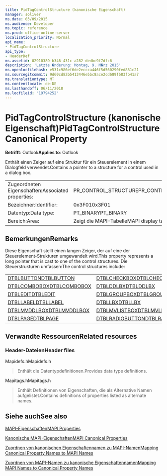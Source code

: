 ```yaml
---
title: PidTagControlStructure (kanonische Eigenschaft)
manager: soliver
ms.date: 03/09/2015
ms.audience: Developer
ms.topic: reference
ms.prod: office-online-server
localization_priority: Normal
api_name:
- PidTagControlStructure
api_type:
- HeaderDef
ms.assetid: 02910389-b346-431c-a282-dedbc9f7dfc6
description: 'Letzte �nderung: Montag, 9. M�rz 2015'
ms.openlocfilehash: e531c986ef6de2eccca446f5d560290fed831c21
ms.sourcegitcommit: 9d60cd82b5413446e5bc8ace2cd689f683fb41a7
ms.translationtype: MT
ms.contentlocale: de-DE
ms.lasthandoff: 06/11/2018
ms.locfileid: "19794252"
---
```

# <a name="pidtagcontrolstructure-canonical-property"></a><span data-ttu-id="850b4-103">PidTagControlStructure (kanonische Eigenschaft)</span><span class="sxs-lookup"><span data-stu-id="850b4-103">PidTagControlStructure Canonical Property</span></span>

  
  
<span data-ttu-id="850b4-104">**Betrifft**: Outlook</span><span class="sxs-lookup"><span data-stu-id="850b4-104">**Applies to**: Outlook</span></span> 
  
<span data-ttu-id="850b4-105">Enthält einen Zeiger auf eine Struktur für ein Steuerelement in einem Dialogfeld verwendet.</span><span class="sxs-lookup"><span data-stu-id="850b4-105">Contains a pointer to a structure for a control used in a dialog box.</span></span> 
  
|||
|:-----|:-----|
|<span data-ttu-id="850b4-106">Zugeordneten Eigenschaften:</span><span class="sxs-lookup"><span data-stu-id="850b4-106">Associated properties:</span></span>  <br/> |<span data-ttu-id="850b4-107">PR_CONTROL_STRUCTURE</span><span class="sxs-lookup"><span data-stu-id="850b4-107">PR_CONTROL_STRUCTURE</span></span>  <br/> |
|<span data-ttu-id="850b4-108">Bezeichner:</span><span class="sxs-lookup"><span data-stu-id="850b4-108">Identifier:</span></span>  <br/> |<span data-ttu-id="850b4-109">0x3F01</span><span class="sxs-lookup"><span data-stu-id="850b4-109">0x3F01</span></span>  <br/> |
|<span data-ttu-id="850b4-110">Datentyp:</span><span class="sxs-lookup"><span data-stu-id="850b4-110">Data type:</span></span>  <br/> |<span data-ttu-id="850b4-111">PT_BINARY</span><span class="sxs-lookup"><span data-stu-id="850b4-111">PT_BINARY</span></span>  <br/> |
|<span data-ttu-id="850b4-112">Bereich:</span><span class="sxs-lookup"><span data-stu-id="850b4-112">Area:</span></span>  <br/> |<span data-ttu-id="850b4-113">Zeigt die MAPI-Tabelle</span><span class="sxs-lookup"><span data-stu-id="850b4-113">MAPI display table</span></span>  <br/> |
   
## <a name="remarks"></a><span data-ttu-id="850b4-114">Bemerkungen</span><span class="sxs-lookup"><span data-stu-id="850b4-114">Remarks</span></span>

<span data-ttu-id="850b4-115">Diese Eigenschaft stellt einen langen Zeiger, der auf eine der Steuerelement-Strukturen umgewandelt wird.</span><span class="sxs-lookup"><span data-stu-id="850b4-115">This property represents a long pointer that is cast to one of the control structures.</span></span> <span data-ttu-id="850b4-116">Die Steuerstrukturen umfassen:</span><span class="sxs-lookup"><span data-stu-id="850b4-116">The control structures include:</span></span>
  
|||
|:-----|:-----|
|[<span data-ttu-id="850b4-117">DTBLBUTTON</span><span class="sxs-lookup"><span data-stu-id="850b4-117">DTBLBUTTON</span></span>](dtblbutton.md) <br/> |[<span data-ttu-id="850b4-118">DTBLCHECKBOX</span><span class="sxs-lookup"><span data-stu-id="850b4-118">DTBLCHECKBOX</span></span>](dtblcheckbox.md) <br/> |
|[<span data-ttu-id="850b4-119">DTBLCOMBOBOX</span><span class="sxs-lookup"><span data-stu-id="850b4-119">DTBLCOMBOBOX</span></span>](dtblcombobox.md) <br/> |[<span data-ttu-id="850b4-120">DTBLDDLBX</span><span class="sxs-lookup"><span data-stu-id="850b4-120">DTBLDDLBX</span></span>](dtblddlbx.md) <br/> |
|[<span data-ttu-id="850b4-121">DTBLEDIT</span><span class="sxs-lookup"><span data-stu-id="850b4-121">DTBLEDIT</span></span>](dtbledit.md) <br/> |[<span data-ttu-id="850b4-122">DTBLGROUPBOX</span><span class="sxs-lookup"><span data-stu-id="850b4-122">DTBLGROUPBOX</span></span>](dtblgroupbox.md) <br/> |
|[<span data-ttu-id="850b4-123">DTBLLABEL</span><span class="sxs-lookup"><span data-stu-id="850b4-123">DTBLLABEL</span></span>](dtbllabel.md) <br/> |[<span data-ttu-id="850b4-124">DTBLLBX</span><span class="sxs-lookup"><span data-stu-id="850b4-124">DTBLLBX</span></span>](dtbllbx.md) <br/> |
|[<span data-ttu-id="850b4-125">DTBLMVDDLBOX</span><span class="sxs-lookup"><span data-stu-id="850b4-125">DTBLMVDDLBOX</span></span>](dtblmvddlbox.md) <br/> |[<span data-ttu-id="850b4-126">DTBLMVLISTBOX</span><span class="sxs-lookup"><span data-stu-id="850b4-126">DTBLMVLISTBOX</span></span>](dtblmvlistbox.md) <br/> |
|[<span data-ttu-id="850b4-127">DTBLPAGE</span><span class="sxs-lookup"><span data-stu-id="850b4-127">DTBLPAGE</span></span>](dtblpage.md) <br/> |[<span data-ttu-id="850b4-128">DTBLRADIOBUTTON</span><span class="sxs-lookup"><span data-stu-id="850b4-128">DTBLRADIOBUTTON</span></span>](dtblradiobutton.md) <br/> |
   
## <a name="related-resources"></a><span data-ttu-id="850b4-129">Verwandte Ressourcen</span><span class="sxs-lookup"><span data-stu-id="850b4-129">Related resources</span></span>

### <a name="header-files"></a><span data-ttu-id="850b4-130">Header-Dateien</span><span class="sxs-lookup"><span data-stu-id="850b4-130">Header files</span></span>

<span data-ttu-id="850b4-131">Mapidefs.h</span><span class="sxs-lookup"><span data-stu-id="850b4-131">Mapidefs.h</span></span>
  
> <span data-ttu-id="850b4-132">Enthält die Datentypdefinitionen.</span><span class="sxs-lookup"><span data-stu-id="850b4-132">Provides data type definitions.</span></span>
    
<span data-ttu-id="850b4-133">Mapitags.h</span><span class="sxs-lookup"><span data-stu-id="850b4-133">Mapitags.h</span></span>
  
> <span data-ttu-id="850b4-134">Enthält Definitionen von Eigenschaften, die als Alternative Namen aufgelistet.</span><span class="sxs-lookup"><span data-stu-id="850b4-134">Contains definitions of properties listed as alternate names.</span></span>
    
## <a name="see-also"></a><span data-ttu-id="850b4-135">Siehe auch</span><span class="sxs-lookup"><span data-stu-id="850b4-135">See also</span></span>



[<span data-ttu-id="850b4-136">MAPI-Eigenschaften</span><span class="sxs-lookup"><span data-stu-id="850b4-136">MAPI Properties</span></span>](mapi-properties.md)
  
[<span data-ttu-id="850b4-137">Kanonische MAPI-Eigenschaften</span><span class="sxs-lookup"><span data-stu-id="850b4-137">MAPI Canonical Properties</span></span>](mapi-canonical-properties.md)
  
[<span data-ttu-id="850b4-138">Zuordnen von kanonischen Eigenschaftennamen zu MAPI-Namen</span><span class="sxs-lookup"><span data-stu-id="850b4-138">Mapping Canonical Property Names to MAPI Names</span></span>](mapping-canonical-property-names-to-mapi-names.md)
  
[<span data-ttu-id="850b4-139">Zuordnen von MAPI-Namen zu kanonische Eigenschaftennamen</span><span class="sxs-lookup"><span data-stu-id="850b4-139">Mapping MAPI Names to Canonical Property Names</span></span>](mapping-mapi-names-to-canonical-property-names.md)

